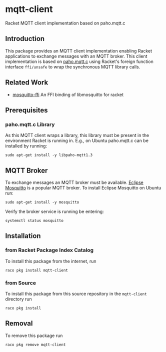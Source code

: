 # mqtt-client

Racket MQTT client implementation based on paho.mqtt.c

## Introduction

This package provides an MQTT client implementation enabling Racket applications to exchange messages with an MQTT broker. This client implementation is based on [paho.mqtt.c](https://github.com/eclipse/paho.mqtt.c) using Racket's foreign function interface `ffi/unsafe` to wrap the synchronous MQTT library calls.

## Related Work

- [mosquitto-ffi](https://pkgs.racket-lang.org/package/mosquitto-ffi) An FFI binding of libmosquitto for racket

## Prerequisites

### paho.mqtt.c Library

As this MQTT client wraps a library, this library must be present in the environment Racket is running in. E.g., on Ubuntu paho.mqtt.c can be installed by running:

    sudo apt-get install -y libpaho-mqtt1.3
	
## MQTT Broker

To exchange messages an MQTT broker must be available. [Eclipse Mosquitto](https://mosquitto.org/) is a popular MQTT broker. To install Eclipse Mosquitto on Ubuntu run:

    sudo apt-get install -y mosquitto
   
Verify the broker service is running be entering:

    systemctl status mosquitto
	
## Installation

### from Racket Package Index Catalog

To install this package from the internet, run

    raco pkg install mqtt-client


### from Source

To install this package from this source repository in the `mqtt-client` directory run

    raco pkg install
	
## Removal

To remove this package run

    raco pkg remove mqtt-client
	



